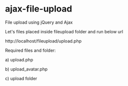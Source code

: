 # ajax-file-upload
File upload using jQuery and Ajax

Let's files placed inside fileupload folder and run below url

http://localhost/fileupload/upload.php

Required files and folder:

a) upload.php

b) upload_avatar.php

c) upload folder
